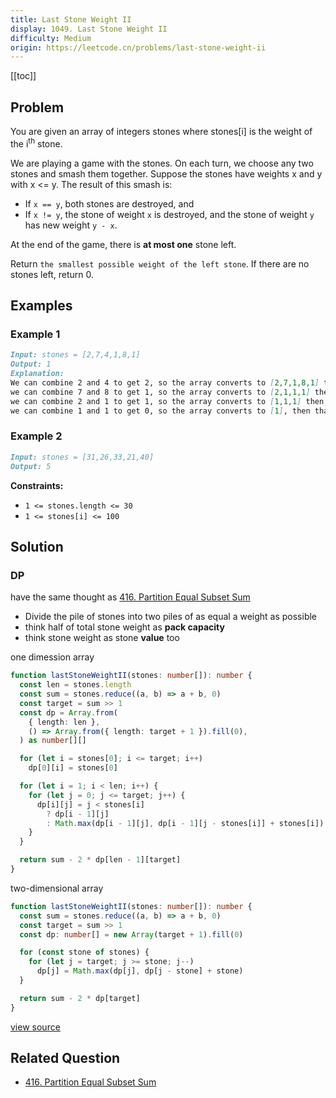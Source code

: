```yaml
---
title: Last Stone Weight II
display: 1049. Last Stone Weight II
difficulty: Medium
origin: https://leetcode.cn/problems/last-stone-weight-ii
---
```


[[toc]]

## Problem

You are given an array of integers stones where stones[i] is the weight of the i<sup>th</sup> stone.

We are playing a game with the stones. On each turn, we choose any two stones and smash them together. Suppose the stones have weights x and y with x <= y. The result of this smash is:

- If `x == y`, both stones are destroyed, and
- If `x != y`, the stone of weight `x` is destroyed, and the stone of weight `y` has new weight `y - x`.

At the end of the game, there is **at most one** stone left.

Return `the smallest possible weight of the left stone`. If there are no stones left, return 0.

## Examples

### Example 1

```md
Input: stones = [2,7,4,1,8,1]
Output: 1
Explanation:
We can combine 2 and 4 to get 2, so the array converts to [2,7,1,8,1] then,
we can combine 7 and 8 to get 1, so the array converts to [2,1,1,1] then,
we can combine 2 and 1 to get 1, so the array converts to [1,1,1] then,
we can combine 1 and 1 to get 0, so the array converts to [1], then that's the optimal value.
```

### Example 2

```md
Input: stones = [31,26,33,21,40]
Output: 5
```

**Constraints:**

- `1 <= stones.length <= 30`
- `1 <= stones[i] <= 100`

## Solution

### DP

have the same thought as [416. Partition Equal Subset Sum](/algorithms/dynamic-programming/416)

- Divide the pile of stones into two piles of as equal a weight as possible
- think half of total stone weight as **pack capacity**
- think stone weight as stone **value** too

one dimession array

```ts
function lastStoneWeightII(stones: number[]): number {
  const len = stones.length
  const sum = stones.reduce((a, b) => a + b, 0)
  const target = sum >> 1
  const dp = Array.from(
    { length: len },
    () => Array.from({ length: target + 1 }).fill(0),
  ) as number[][]

  for (let i = stones[0]; i <= target; i++)
    dp[0][i] = stones[0]

  for (let i = 1; i < len; i++) {
    for (let j = 0; j <= target; j++) {
      dp[i][j] = j < stones[i]
        ? dp[i - 1][j]
        : Math.max(dp[i - 1][j], dp[i - 1][j - stones[i]] + stones[i])
    }
  }

  return sum - 2 * dp[len - 1][target]
}
```

two-dimensional array

```ts
function lastStoneWeightII(stones: number[]): number {
  const sum = stones.reduce((a, b) => a + b, 0)
  const target = sum >> 1
  const dp: number[] = new Array(target + 1).fill(0)

  for (const stone of stones) {
    for (let j = target; j >= stone; j--)
      dp[j] = Math.max(dp[j], dp[j - stone] + stone)
  }

  return sum - 2 * dp[target]
}
```

[view source](https://leetcode.cn/problems/last-stone-weight-ii)

## Related Question

- [416. Partition Equal Subset Sum](/algorithms/dynamic-programming/416)
